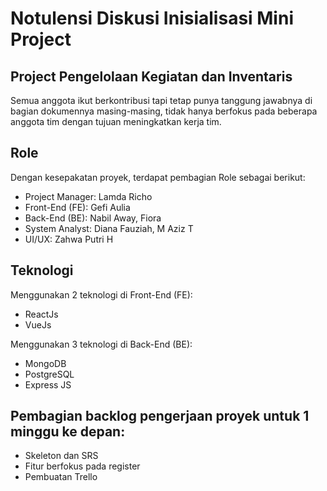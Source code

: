 # Notulensi Diskusi Inisialisasi Mini Project
## Project Pengelolaan Kegiatan dan Inventaris

Semua anggota ikut berkontribusi tapi tetap punya tanggung jawabnya di bagian dokumennya masing-masing, tidak hanya berfokus pada beberapa anggota tim dengan tujuan meningkatkan kerja tim.

## Role
Dengan kesepakatan proyek, terdapat pembagian Role sebagai berikut:
- Project Manager: Lamda Richo
- Front-End (FE): Gefi Aulia
- Back-End (BE): Nabil Away, Fiora
- System Analyst: Diana Fauziah, M Aziz T
- UI/UX: Zahwa Putri H

## Teknologi
Menggunakan 2 teknologi di Front-End (FE):
- ReactJs
- VueJs

Menggunakan 3 teknologi di Back-End (BE):
- MongoDB
- PostgreSQL
- Express JS

## Pembagian backlog pengerjaan proyek untuk 1 minggu ke depan:
- Skeleton dan SRS
- Fitur berfokus pada register
- Pembuatan Trello
